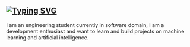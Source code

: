 ## [![Typing SVG](https://readme-typing-svg.herokuapp.com/?lines=Hi!+It's+me+Hrishikesh)](https://git.io/typing-svg)
I am an engineering student currently in software domain, I am a development enthusiast and want to learn and build projects on machine learning and artificial intelligence.
